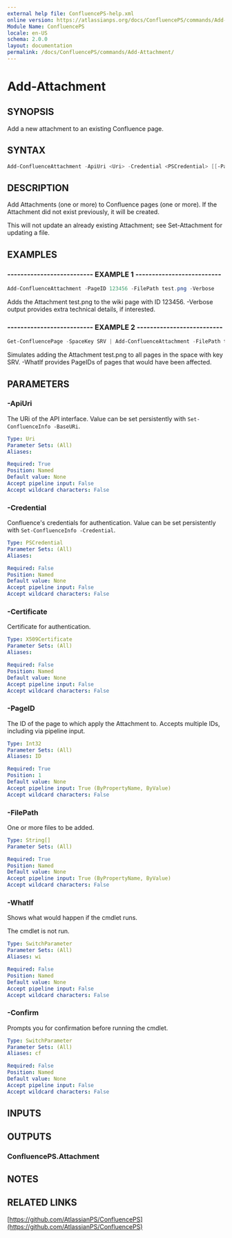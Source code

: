 ```yaml
---
external help file: ConfluencePS-help.xml
online version: https://atlassianps.org/docs/ConfluencePS/commands/Add-Attachment/
Module Name: ConfluencePS
locale: en-US
schema: 2.0.0
layout: documentation
permalink: /docs/ConfluencePS/commands/Add-Attachment/
---
```

# Add-Attachment

## SYNOPSIS

Add a new attachment to an existing Confluence page.

## SYNTAX

```powershell
Add-ConfluenceAttachment -ApiUri <Uri> -Credential <PSCredential> [[-PageID] <Int32>] -FilePath <String> [-WhatIf] [-Confirm]
```

## DESCRIPTION

Add Attachments (one or more) to Confluence pages (one or more).
If the Attachment did not exist previously, it will be created.

This will not update an already existing Attachment; see Set-Attachment for updating a file.

## EXAMPLES

### -------------------------- EXAMPLE 1 --------------------------

```powershell
Add-ConfluenceAttachment -PageID 123456 -FilePath test.png -Verbose
```

Adds the Attachment test.png to the wiki page with ID 123456.
-Verbose output provides extra technical details, if interested.

### -------------------------- EXAMPLE 2 --------------------------

```powershell
Get-ConfluencePage -SpaceKey SRV | Add-ConfluenceAttachment -FilePath test.png -WhatIf
```

Simulates adding the Attachment test.png to all pages in the space with key SRV.
-WhatIf provides PageIDs of pages that would have been affected.

## PARAMETERS

### -ApiUri

The URi of the API interface.
Value can be set persistently with `Set-ConfluenceInfo -BaseURi`.

```yaml
Type: Uri
Parameter Sets: (All)
Aliases:

Required: True
Position: Named
Default value: None
Accept pipeline input: False
Accept wildcard characters: False
```

### -Credential

Confluence's credentials for authentication.
Value can be set persistently with `Set-ConfluenceInfo -Credential`.

```yaml
Type: PSCredential
Parameter Sets: (All)
Aliases:

Required: False
Position: Named
Default value: None
Accept pipeline input: False
Accept wildcard characters: False
```

### -Certificate

Certificate for authentication.

```yaml
Type: X509Certificate
Parameter Sets: (All)
Aliases:

Required: False
Position: Named
Default value: None
Accept pipeline input: False
Accept wildcard characters: False
```

### -PageID

The ID of the page to which apply the Attachment to.
Accepts multiple IDs, including via pipeline input.

```yaml
Type: Int32
Parameter Sets: (All)
Aliases: ID

Required: True
Position: 1
Default value: None
Accept pipeline input: True (ByPropertyName, ByValue)
Accept wildcard characters: False
```

### -FilePath

One or more files to be added.

```yaml
Type: String[]
Parameter Sets: (All)

Required: True
Position: Named
Default value: None
Accept pipeline input: True (ByPropertyName, ByValue)
Accept wildcard characters: False
```

### -WhatIf

Shows what would happen if the cmdlet runs.

The cmdlet is not run.

```yaml
Type: SwitchParameter
Parameter Sets: (All)
Aliases: wi

Required: False
Position: Named
Default value: None
Accept pipeline input: False
Accept wildcard characters: False
```

### -Confirm

Prompts you for confirmation before running the cmdlet.

```yaml
Type: SwitchParameter
Parameter Sets: (All)
Aliases: cf

Required: False
Position: Named
Default value: None
Accept pipeline input: False
Accept wildcard characters: False
```

## INPUTS

## OUTPUTS

### ConfluencePS.Attachment

## NOTES

## RELATED LINKS

[https://github.com/AtlassianPS/ConfluencePS](https://github.com/AtlassianPS/ConfluencePS)
